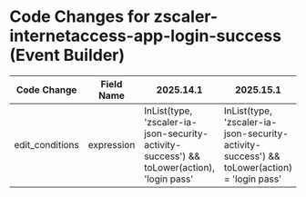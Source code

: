 # Code Changes for zscaler-internetaccess-app-login-success (Event Builder)

| Code Change | Field Name | 2025.14.1 | 2025.15.1 |
|-------------|------------|-----------|------------|
| edit_conditions | expression | InList(type, 'zscaler-ia-json-security-activity-success') && toLower(action), 'login pass' | InList(type, 'zscaler-ia-json-security-activity-success') && toLower(action) = 'login pass' |